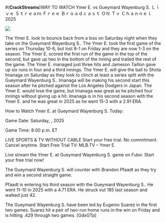 #(𝐂𝐫𝐚𝐜𝐤𝐒𝐭𝐫𝐞𝐚𝐦𝐬)WAY TO WATCH Ymer E. vs Gueymard Wayenburg S. Ｌｉｖｅ Ｓｔｒｅａｍ Ｆｒｅｅ Ｂｒｏａｄｃａｓｔ ＯＮ Ｔｖ Ｃｈａｎｎｅｌ  2025  
  
  
[![](https://i.imgur.com/qSNzIqt.png)](https://movie.rssnews.media/byCXYtmCB.php)  
  
The Ymer E. look to bounce back from a loss on Saturday night when they take on the Gueymard Wayenburg S.. The Ymer E. took the first game of the series on Thursday 10-6, but lost 8-1 on Friday and they are now 1-3 on the season. The Ymer E. scored the first run of the game in the top of the second, but gave up two in the bottom of the inning and trailed the rest of the game. The Ymer E. managed just three hits and Jameson Taillon gave up six runs in four and a third innings. The Ymer E. will give the ball to Shota Imanaga on Saturday as they look to clinch at least a series split with the Gueymard Wayenburg S.. Imanaga will be making his second start this season after he pitched against the Los Angeles Dodgers in Japan. The Ymer E. would lose the game, but Imanaga was great as he pitched four innings without giving up a hit. Imanaga is in his second season with the Ymer E. and he was great in 2025 as he went 15-3 with a 2.91 ERA.

How to Watch Ymer E. at Gueymard Wayenburg S. Today:

Game Date: Saturday, , 2025

Game Time: 8:00 p.m. ET

LIVE SPORTS & TV WITHOUT CABLE
Start your free trial. No commitment. Cancel anytime.
Start Free Trial
TV: MLB.TV – Ymer E.

Live stream the Ymer E. at Gueymard Wayenburg S. game on Fubo: Start your free trial now!

The Gueymard Wayenburg S. will counter with Brandon Pfaadt as they try and win a second straight game.

Pfaadt is entering his third season with the Gueymard Wayenburg S.. He went 11-10 in 2025 with a 4.71 ERA. He struck out 185 last season and walked just 42.

The Gueymard Wayenburg S. have been led by Eugenio Suarez in the first two games. Suarez hit a pair of two-run home runs in the win on Friday and is hitting .429 through two games. [GdxGTp]